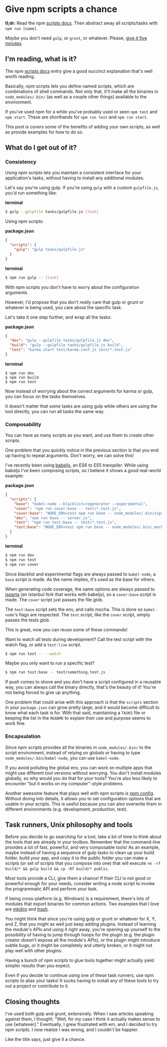# Give npm scripts a chance

**tl;dr:** Read the npm [scripts docs](https://docs.npmjs.com/cli/run-script). Then abstract away all scripts/tasks with `npm run [name]`.

*Maybe* you don't need `gulp`, or `grunt`, or whatever. Please, [give it five minutes](https://signalvnoise.com/posts/3124-give-it-five-minutes).


## I'm reading, what is it?

The npm  [scripts docs](https://docs.npmjs.com/cli/run-script) entry give a good succinct explanation that's well worth reading.

Basically, npm scripts lets you define named scripts, which are combinations of shell commands. Not only that, it'll make all the binaries in `node_modules/.bin/` (as well as a couple other things) available to the environment.

If you've used npm for a while you've probably used or seen `npm test` and `npm start`. These are shorthands for `npm run test` and `npm run start`.

This post is covers some of the benefits of adding your own scripts, as well as provide examples for how to do so.


## What do I get out of it?

### Consistency

Using npm scripts lets you maintain a consistent interface for your application's tasks, without having to install any additional modules.

Let's say you're using gulp. If you're using `gulp` with a custom `gulpfile.js`, you'd run something like:

**terminal**

```sh
$ gulp --gulpfile tasks/gulpfile.js [task]
```

Using npm scripts:

**package.json**

```json
{
  "scripts": {
    "gulp": "gulp tasks/gulpfile.js"
  }
}
```

**terminal**

```sh
$ npm run gulp -- [task]
```

With npm scripts you don't have to worry about the configuration arguments.

However, I'd propose that you don't *really* care that gulp or grunt or whatever is being used, you care about the specific task.

Let's take it one step further, and wrap all the tasks:

**package.json**

```json
{
  "dev": "gulp --gulpfile tasks/gulpfile.js dev",
  "build": "gulp --gulpfile tasks/gulpfile.js build",
  "test": "karma start test/karma.conf.js test/*.test.js"
}
```

**terminal**

```
$ npm run dev
$ npm run build
$ npm run test
```

Now instead of worrying about the correct arguments for karma or gulp, you can focus on the tasks themselves.

It doesn't matter that some tasks are using gulp while others are using the tool directly, you can run all tasks the same way.

### Composability

You can have as many scripts as you want, and use them to create other scripts.

One problem that you quickly notice in the previous section is that you end up having to repeat arguments. Don't worry, we can solve this!

I've recently been using [babeljs](http://babeljs.io/), an ES6 to ES5 transpiler. While using babeljs I've been composing scripts, so I believe it shows a good real-world example:

**package.json**

```json
{
  "scripts": {
    "base": "babel-node --blacklist=regenerator --experimental",
    "cover": "npm run cover:base -- test/*.test.js",
    "cover:base": "NODE_ENV=test npm run base -- node_modules/.bin/isparta cover --report html node_modules/.bin/_mocha -- --reporter dot",
    "dev": "npm run base -- server.js",
    "test": "npm run test:base -- test/*.test.js",
    "test:base": "NODE_ENV=test npm run base -- node_modules/.bin/_mocha"
  }
}
```

**terminal**

```sh
$ npm run dev
$ npm run test
$ npm run cover
```

Since blacklist and experimental flags are always passed to `babel-node`, a `base` script is made. As the name implies, it's used as the base for others.

When generating code coverage, the same options are always passed to [isparta](https://github.com/douglasduteil/isparta) (an istanbul fork that works with babeljs), so a `cover:base` script is made. The `cover` script just passes the file glob.

The `test:base` script sets the env, and calls mocha. This is done so `babel-node`'s flags are respected. The `test` script, like the `cover` script, simply passes the tests glob.

This is great, now you can reuse some of these commands!

Want to watch all tests during development? Call the test script with the watch flag, or add a `test:live` script.

```sh
$ npm run test -- --watch
```

Maybe you only want to run a specific test?

```sh
$ npm run test:base -- test/something.test.js
```

If push comes to shove and you don't have a script configured in a reusable way, you can always call the binary directly, that's the beauty of it! You're not being forced to give up anything.

One problem that could arise with this approach is that the `scripts` section in your `package.json` can grow pretty large, and it would become difficult to know what each task is for. With that said, maintaining a `TASKS` file or keeping the list in the `README` to explain their use and purpose seems to work fine.

### Encapsulation

Since npm scripts provides all the binaries in `node_modules/.bin/` to the script environment, instead of relying on globals or having to type `node_modules/.bin/babel-node`, you can use `babel-node`.

If you avoid polluting the global env, you can work on multiple apps that might use different tool versions without worrying. You don't install modules globally, so why would you do that for your tools? You're also less likely to encounter "but it works on my computer"-style problems.

Another awesome feature that plays well with npm scripts is [npm config](https://docs.npmjs.com/cli/config). Without diving into details, it allows you to set configuration options that are usable in your scripts. This is useful because you can also overwrite them in different environments (e.g. development, production, test).


## Task runners, Unix philosophy and tools

Before you decide to go searching for a tool, take a bit of time to think about the tools that are already in your toolbox. Remember that the command-line provides a lot of fast, powerful, and very composable tools! As an example, maybe instead of having a sequence of gulp tasks to clean up your build folder, build your app, and copy it to the public folder you can make a scripts (or set of scripts that you compose into one) that will execute `rm -rf build/* && gulp build && cp -Rf build/* public`.

Most tools provide a CLI, give them a chance! If their CLI is not good or powerful enough for your needs, consider writing a node script to invoke the programmatic API and perform your task.

If being cross-platform (e.g. Windows) is a requirement, there's lots of modules that export binaries for common actions. Two examples that I love are [mkdirp](https://github.com/substack/node-mkdirp) and [trash](https://github.com/sindresorhus/trash).

You might think that since you're using gulp or grunt or whatever for X, Y, and Z, that you might as well just keep adding plugins. Instead of learning the module's APIs and using it right away, you're opening up yourself to the possibility of having to jump through hoops for the plugin (e.g. the plugin creator doesn't expose all the module's APIs), or the plugin might introduce subtle bugs, or it might be completely and utterly broken, or it might not play well with other plugins.

Having a bunch of npm scripts to glue tools together might actually yield simpler results than you expect.

Even if you decide to continue using one of these task runners, use npm scripts to alias your tasks! It sucks having to install any of these tools to try out a project or contribute to it.


## Closing thoughts

I've used both gulp and grunt, extensively. When I saw articles speaking against them, I thought: "Well, for my case I think it actually makes sense to use [whatever]." Eventually, I grew frustrated with em, and I decided to try npm scripts. I now realize I was wrong, and I couldn't be happier.

Like the title says, just give it a chance.
